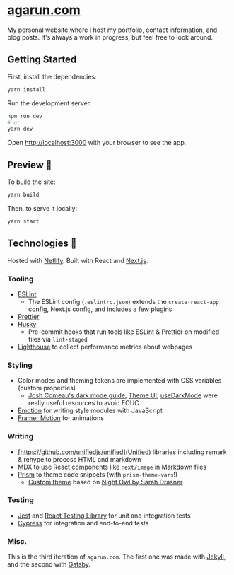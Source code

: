 # [agarun.com](agarun.com)

My personal website where I host my portfolio, contact information, and blog posts. It's always a work in progress, but feel free to look around.

## Getting Started

First, install the dependencies:

```bash
yarn install
```

Run the development server:

```bash
npm run dev
# or
yarn dev
```

Open [http://localhost:3000](http://localhost:3000) with your browser to see the app.

## Preview 🚀

To build the site:

```bash
yarn build
```

Then, to serve it locally:

```bash
yarn start
```

## Technologies 🧰

Hosted with [Netlify](https://www.netlify.com/). Built with React and [Next.js](https://nextjs.org/).

### Tooling

- [ESLint](https://eslint.org/)
  - The ESLint config (`.eslintrc.json`) extends the `create-react-app` config, Next.js config, and includes a few plugins
- [Prettier](https://prettier.io/)
- [Husky](https://github.com/typicode/husky)
  - Pre-commit hooks that run tools like ESLint & Prettier on modified files via `lint-staged`
- [Lighthouse](https://github.com/GoogleChrome/lighthouse) to collect performance metrics about webpages

### Styling

- Color modes and theming tokens are implemented with CSS variables (custom properties)
  - [Josh Comeau's dark mode guide](https://www.joshwcomeau.com/react/dark-mode/), [Theme UI](https://theme-ui.com/), [useDarkMode](https://github.com/donavon/use-dark-mode) were really useful resources to avoid FOUC.
- [Emotion](https://github.com/emotion-js/emotion) for writing style modules with JavaScript
- [Framer Motion](https://www.framer.com/motion/) for animations

### Writing

- [https://github.com/unifiedjs/unified](Unified) libraries including remark & rehype to process HTML and markdown
- [MDX](https://mdxjs.com/) to use React components like `next/image` in Markdown files
- [Prism](https://github.com/PrismJS/prism) to theme code snippets (with `prism-theme-vars`!)
  - [Custom theme](https://github.com/agarun/agarun.com/blob/main/styles/prism.css) based on [Night Owl by Sarah Drasner](https://marketplace.visualstudio.com/items?itemName=sdras.night-owl)

### Testing

- [Jest](https://jestjs.io/) and [React Testing Library](https://testing-library.com/docs/react-testing-library/intro/) for unit and integration tests
- [Cypress](https://www.cypress.io/) for integration and end-to-end tests

### Misc.

This is the third iteration of `agarun.com`. The first one was made with [Jekyll](https://jekyllrb.com/), and the second with [Gatsby](https://www.gatsbyjs.com/).
